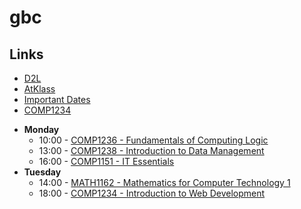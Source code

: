 # gbc
## Links
- [D2L](https://learn.georgebrown.ca)
- [AtKlass](https://app.atklass.com)
- [Important Dates](https://www.georgebrown.ca/current-students/important-dates?term=27246&category=131)
- [COMP1234](comp1238.md)
* **Monday**
    * 10:00 - [COMP1236 - Fundamentals of Computing Logic](https://learn.georgebrown.ca/d2l/home/337951)
    * 13:00 - [COMP1238 - Introduction to Data Management](https://learn.georgebrown.ca/d2l/home/334969)
    * 16:00 - [COMP1151 - IT Essentials](https://learn.georgebrown.ca/d2l/home/335096)
* **Tuesday**
    * 14:00 - [MATH1162 - Mathematics for Computer Technology 1](https://learn.georgebrown.ca/d2l/home/319780)
    * 18:00 - [COMP1234 - Introduction to Web Development](https://learn.georgebrown.ca/d2l/home/342908)
